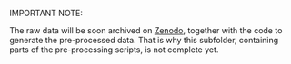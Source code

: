 IMPORTANT NOTE:

The raw data will be soon archived on [Zenodo](https://www.zenodo.org/), together with the code to generate the pre-processed data. That is why this subfolder, containing parts of the pre-processing scripts, is not complete yet. 